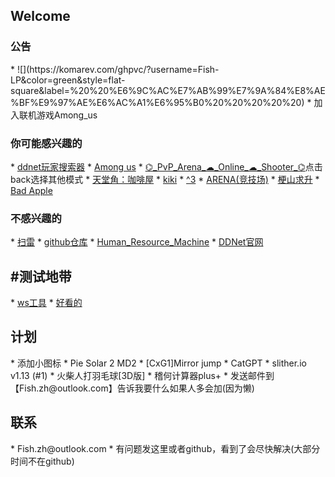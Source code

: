 <html lang="zh-CN" color-mode=light>
<heard>
<title>Fish的小破站</title>
<link rel="Shortcut Icon" href="/icon/terminal_sharp_icon.svg">
<script async src="https://www.googletagmanager.com/gtag/js?id=UA-190316399-3"></script>
<script>
  window.dataLayer = window.dataLayer || [];
  function gtag(){dataLayer.push(arguments);}
  gtag('js', new Date());
  gtag('config', 'UA-190316399-3');
</script>
</heard>
</html>


<h2>Welcome</h2>
<h3>公告</h3>
*   ![](https://komarev.com/ghpvc/?username=Fish-LP&color=green&style=flat-square&label=%20%20%E6%9C%AC%E7%AB%99%E7%9A%84%E8%AE%BF%E9%97%AE%E6%AC%A1%E6%95%B0%20%20%20%20%20)
*   加入联机游戏Among_us

<h3>你可能感兴趣的</h3>
*   <a href="/tools/ddnet玩家搜索器" title="ddnet玩家搜索器" >ddnet玩家搜索器</a>
*   <a href="/game/Among_us" title="Among us" >Among us</a>  
*   <a href="/game/%E2%8C%AC_PvP_Arena_%E2%98%81_Online_%E2%98%81_Shooter_%E2%8C%AC" title="⌬_PvP_Arena_☁_Online_☁_Shooter_⌬" >⌬_PvP_Arena_☁_Online_☁_Shooter_⌬</a>点击back选择其他模式
*   <a href="/game/%E5%A4%A9%E5%A0%82%E8%A7%92%EF%BC%9A%E5%92%96%E5%95%A1%E5%B1%8B" title="天堂角：咖啡屋" >天堂角：咖啡屋</a>
*   <a href="/game/kiki%E7%9A%84%E5%BE%AE%E5%BD%A2%E5%9C%B0%E7%89%A2" title="kiki" >kiki</a>
*   <a href="/game/^3" title="^3" >^3</a>
*   <a href="/game/ARENA" title="ARENA" >ARENA(竞技场)</a>
*   <a href="/game/%E6%A2%97%E5%B1%B1%E6%B1%82%E5%8D%87V1.2" title="梗山求升" >梗山求升</a>  
*   <a href="/game/Bad_Apple_Video_playback" title="Bad Apple" >Bad Apple</a>  

<h3>不感兴趣的</h3>
*   <a href="/game/minesweeper" title="minesweeper" >扫雷</a>  
*   <a href="https://github.com/Fish-LP/Fish-LP.github.io" title="github" >github仓库</a>  
*   <a href="/game/Human_Resource_Machine" title="Human_Resource_Machine">Human_Resource_Machine</a>
*   <a href="https://ddnet.org" title="DDNet官网">DDNet官网</a>

<h2>#测试地带</h2>
*   <a href="tools/ws工具.html" title="ws工具">ws工具</a>
*   <a href="/game/" title="minesweeper" >好看的</a>  

<h2>计划</h2>
*   添加小图标
*   Pie Solar 2 MD2
*   [CxG1]Mirror jump
*   CatGPT
*   slither.io v1.13 (#1)
*   火柴人打羽毛球[3D版]
*   稽何计算器plus+
*   发送邮件到【Fish.zh@outlook.com】告诉我要什么如果人多会加(因为懒)

<h2>联系</h2>
*   Fish.zh@outlook.com
*   有问题发这里或者github，看到了会尽快解决(大部分时间不在github)

